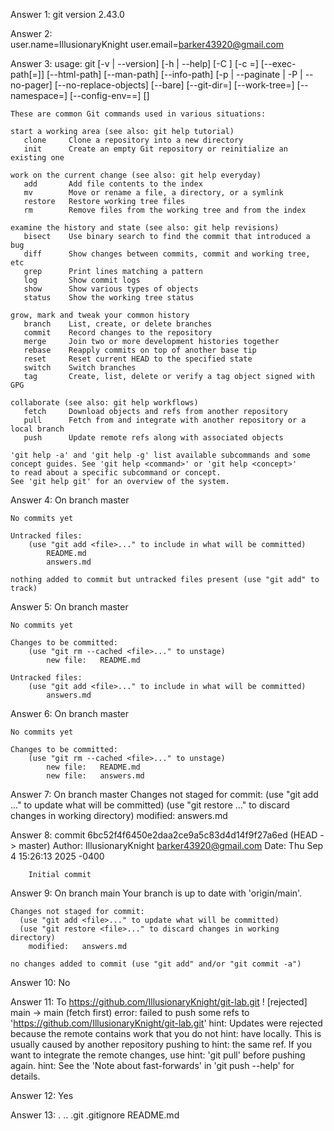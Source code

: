 Answer 1: 
    git version 2.43.0

Answer 2:   
    user.name=IllusionaryKnight
    user.email=barker43920@gmail.com

Answer 3: 
    usage: git [-v | --version] [-h | --help] [-C <path>] [-c <name>=<value>]
               [--exec-path[=<path>]] [--html-path] [--man-path] [--info-path]
               [-p | --paginate | -P | --no-pager] [--no-replace-objects] [--bare]
               [--git-dir=<path>] [--work-tree=<path>] [--namespace=<name>]
               [--config-env=<name>=<envvar>] <command> [<args>]

    These are common Git commands used in various situations:

    start a working area (see also: git help tutorial)
       clone     Clone a repository into a new directory
       init      Create an empty Git repository or reinitialize an existing one

    work on the current change (see also: git help everyday)
       add       Add file contents to the index
       mv        Move or rename a file, a directory, or a symlink
       restore   Restore working tree files
       rm        Remove files from the working tree and from the index

    examine the history and state (see also: git help revisions)
       bisect    Use binary search to find the commit that introduced a bug
       diff      Show changes between commits, commit and working tree, etc
       grep      Print lines matching a pattern
       log       Show commit logs
       show      Show various types of objects
       status    Show the working tree status

    grow, mark and tweak your common history
       branch    List, create, or delete branches
       commit    Record changes to the repository
       merge     Join two or more development histories together
       rebase    Reapply commits on top of another base tip
       reset     Reset current HEAD to the specified state
       switch    Switch branches
       tag       Create, list, delete or verify a tag object signed with GPG

    collaborate (see also: git help workflows)
       fetch     Download objects and refs from another repository
       pull      Fetch from and integrate with another repository or a local branch
       push      Update remote refs along with associated objects

    'git help -a' and 'git help -g' list available subcommands and some
    concept guides. See 'git help <command>' or 'git help <concept>'
    to read about a specific subcommand or concept.
    See 'git help git' for an overview of the system.

Answer 4: 
    On branch master

    No commits yet

    Untracked files:
        (use "git add <file>..." to include in what will be committed)
	        README.md
	        answers.md

    nothing added to commit but untracked files present (use "git add" to track)

Answer 5: 
    On branch master

    No commits yet

    Changes to be committed:
        (use "git rm --cached <file>..." to unstage)
	        new file:   README.md

    Untracked files:
        (use "git add <file>..." to include in what will be committed)
	        answers.md

Answer 6: 
    On branch master

    No commits yet

    Changes to be committed:
        (use "git rm --cached <file>..." to unstage)
	        new file:   README.md
	        new file:   answers.md

Answer 7: 
    On branch master
    Changes not staged for commit:
        (use "git add <file>..." to update what will be committed)
        (use "git restore <file>..." to discard changes in working directory)
	        modified:   answers.md

Answer 8:
    commit 6bc52f4f6450e2daa2ce9a5c83d4d14f9f27a6ed (HEAD -> master)
    Author: IllusionaryKnight <barker43920@gmail.com>
    Date:   Thu Sep 4 15:26:13 2025 -0400

        Initial commit

Answer 9:
    On branch main
    Your branch is up to date with 'origin/main'.

    Changes not staged for commit:
      (use "git add <file>..." to update what will be committed)
      (use "git restore <file>..." to discard changes in working directory)
    	modified:   answers.md

    no changes added to commit (use "git add" and/or "git commit -a")

Answer 10: 
    No

Answer 11:
    To https://github.com/IllusionaryKnight/git-lab.git
     ! [rejected]        main -> main (fetch first)
    error: failed to push some refs to 'https://github.com/IllusionaryKnight/git-lab.git'
    hint: Updates were rejected because the remote contains work that you do not
    hint: have locally. This is usually caused by another repository pushing to
    hint: the same ref. If you want to integrate the remote changes, use
    hint: 'git pull' before pushing again.
    hint: See the 'Note about fast-forwards' in 'git push --help' for details.

Answer 12: 
    Yes

Answer 13:
    .  ..  .git  .gitignore  README.md